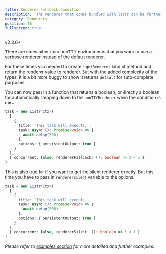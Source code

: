 ```yaml
---
title: Renderer Fallback Condition
description: 'The renderer that comes bundled with listr can be further customized.'
category: Renderers
position: 18
fullscreen: true
---
```


<badge>v2.3.0+</badge>

There are times other than nonTTY environments that you want to use a verbose renderer instead of the default renderer.

For these times you needed to create a `getRenderer` kind of method and return the renderer value to renderer. But with the added complexity of the types, it is a bit more buggy to show it returns `default` for auto-complete purposes.

You can now pass in a function that returns a boolean, or directly a boolean for automatically stepping down to the `nonTTYRenderer` when the condition is met.

```typescript
task = new Listr<Ctx>(
  [
    {
      title: 'This task will execute.',
      task: async (): Promise<void> => {
        await delay(500)
      },
      options: { persistentOutput: true }
    }
  ],
  { concurrent: false, rendererFallback: (): boolean => 3 < 1 }
)
```

This is also true for if you want to get the silent renderer directly. But this time you have to pass in `rendererSilent` variable to the options.

```typescript
task = new Listr<Ctx>(
  [
    {
      title: 'This task will execute.',
      task: async (): Promise<void> => {
        await delay(500)
      },
      options: { persistentOutput: true }
    }
  ],
  { concurrent: false, rendererSilent: (): boolean => 3 < 1 }
)
```

<alert type="info">

_Please refer to [examples section](https://github.com/cenk1cenk2/listr2/tree/master/examples/renderer-fallback.example.ts) for more detailed and further examples._

</alert>
